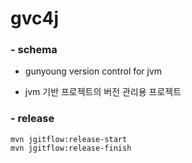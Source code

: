 # gvc4j

### - schema

- gunyoung version control for jvm


- jvm 기반 프로젝트의 버전 관리용 프로젝트

### - release

```
mvn jgitflow:release-start
mvn jgitflow:release-finish
```

